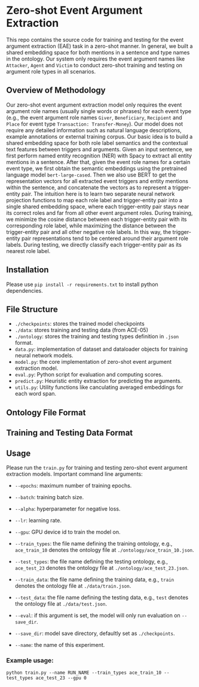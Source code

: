 # Zero-shot Event Argument Extraction
This repo contains the source code for training and testing for the event argument extraction (EAE) task in a zero-shot manner. In general, we built a shared embedding space for both mentions in a sentence and type names in the ontology. Our system only requires the event argument names like `Attacker`, `Agent` and `Victim` to conduct zero-shot training and testing on argument role types in all scenarios.

## Overview of Methodology
Our zero-shot event argument extraction model only requires the event argument role names (usually single words or phrases) for each event type (e.g., the event argument role names `Giver`, `Beneficiary`, `Recipient` and `Place` for event type `Transaction: Transfer-Money`).
Our model does not require any detailed information such as natural language descriptions, example annotations or external training corpus.
Our basic idea is to build a shared embedding space for both role label semantics and the contextual text features between triggers and arguments.
Given an input sentence, we first perform named entity recognition (NER) with Spacy to extract all entity mentions in a sentence.
After that, given the event role names for a certain event type, we first obtain the semantic embeddings using the pretrained language model `bert-large-cased`.
Then we also use BERT to get the representation vectors for all extracted event triggers and entity mentions within the sentence, and concatenate the vectors as to represent a trigger-entity pair.
The intuition here is to learn two separate neural network projection functions to map each role label and trigger-entity pair into a single shared embedding space, where each trigger-entity pair stays near its correct roles and far from all other event argument roles.
During training, we minimize the cosine distance between each trigger-entity pair with its corresponding role label, while maximizing the distance between the trigger-entity pair and all other negative role labels.
In this way, the trigger-entity pair representations tend to be centered around their argument role labels.
During testing, we directly classify each trigger-entity pair as its nearest role label. 

## Installation
Please use `pip install -r requirements.txt` to install python dependencies.

## File Structure
+ `./checkpoints`: stores the trained model checkpoints
+ `./data`: stores training and testing data (from ACE-05)
+ `./ontology`: stores the training and testing types definition in `.json` format.
+ `data.py`: implementation of dataset and dataloader objects for training neural network models.
+ `model.py`: the core implementation of zero-shot event argument extraction model.
+ `eval.py`: Python script for evaluation and computing scores.
+ `predict.py`: Heuristic entity extraction for predicting the arguments.
+ `utils.py`: Utility functions like canculating averaged embeddings for each word span.

## Ontology File Format

## Training and Testing Data Format

## Usage
Please run the `train.py` for training and testing zero-shot event argument extraction models. Important command line arguments:
+ `--epochs`: maximum number of training epochs.
+ `--batch`: training batch size.
+ `--alpha`: hyperparameter for negative loss.
+ `--lr`: learning rate.
+ `--gpu`: GPU device id to train the model on.
+ `--train_types`: the file name defining the training ontology, e.g., `ace_train_10` denotes the ontology file at `./ontology/ace_train_10.json`.
+ `--test_types`: the file name defining the testing ontology, e.g., `ace_test_23` denotes the ontology file at `./ontology/ace_test_23.json`.

+ `--train_data`: the file name defining the training data, e.g., `train` denotes the ontology file at `./data/train.json`.
+ `--test_data`: the file name defining the testing data, e.g., `test` denotes the ontology file at `./data/test.json`.

+ `--eval`: if this argument is set, the model will only run evaluation on `--save_dir`.
+ `--save_dir`: model save directory, defaultly set as `./checkpoints`.
+ `--name`: the name of this experiment.

### Example usage:
`python train.py --name RUN_NAME --train_types ace_train_10 --test_types ace_test_23 --gpu 0`
